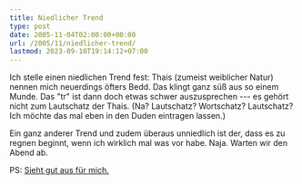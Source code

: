 ```yaml
---
title: Niedlicher Trend
type: post
date: 2005-11-04T02:00:00+00:00
url: /2005/11/niedlicher-trend/
lastmod: 2023-09-10T19:14:12+07:00
---
```

Ich stelle einen niedlichen Trend fest: Thais (zumeist weiblicher Natur) nennen mich neuerdings öfters Bedd. Das klingt ganz süß aus so einem Munde. Das "tr" ist dann doch etwas schwer auszusprechen --- es gehört nicht zum Lautschatz der Thais. (Na? Lautschatz? Wortschatz? Lautschatz? Ich möchte das mal eben in den Duden eintragen lassen.)

Ein ganz anderer Trend und zudem überaus unniedlich ist der, dass es zu regnen beginnt, wenn ich wirklich mal was vor habe. Naja. Warten wir den Abend ab.

PS: [Sieht gut aus für mich.][1]

 [1]: http://wwwa.accuweather.com/world-forecast-hourly.asp?partner=forecastfox&myadc=0&traveler=0&zipcode=SEA;TH;-;KO%20SAMUI;&metric=1
